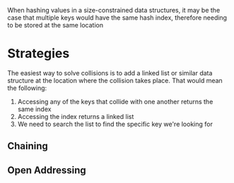 When hashing values in a size-constrained data structures, it may be the case that multiple keys would have the same hash index, therefore needing to be stored at the same location

# Strategies

The easiest way to solve collisions is to add a linked list or similar data structure at the location where the collision takes place. That would mean the following:
1. Accessing any of the keys that collide with one another returns the same index
2. Accessing the index returns a linked list
3. We need to search the list to find the specific key we're looking for
 
## Chaining

## Open Addressing
